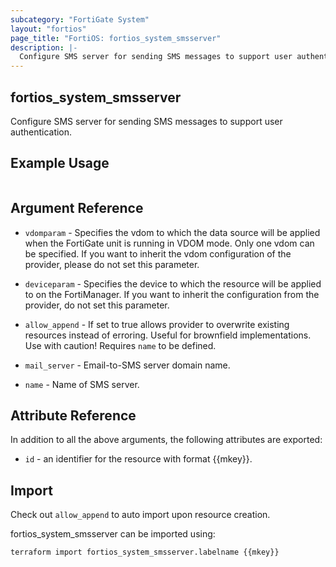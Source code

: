 ```yaml
---
subcategory: "FortiGate System"
layout: "fortios"
page_title: "FortiOS: fortios_system_smsserver"
description: |-
  Configure SMS server for sending SMS messages to support user authentication.
---
```


## fortios_system_smsserver
Configure SMS server for sending SMS messages to support user authentication.

## Example Usage

```hcl

```

## Argument Reference
* `vdomparam` - Specifies the vdom to which the data source will be applied when the FortiGate unit is running in VDOM mode. Only one vdom can be specified. If you want to inherit the vdom configuration of the provider, please do not set this parameter.
* `deviceparam` - Specifies the device to which the resource will be applied to on the FortiManager. If you want to inherit the configuration from the provider, do not set this parameter.
* `allow_append` - If set to true allows provider to overwrite existing resources instead of erroring. Useful for brownfield implementations. Use with caution! Requires `name` to be defined.

* `mail_server` - Email-to-SMS server domain name.
* `name` - Name of SMS server.

## Attribute Reference

In addition to all the above arguments, the following attributes are exported:
* `id` - an identifier for the resource with format {{mkey}}.

## Import

Check out `allow_append` to auto import upon resource creation.

fortios_system_smsserver can be imported using:
```sh
terraform import fortios_system_smsserver.labelname {{mkey}}
```
